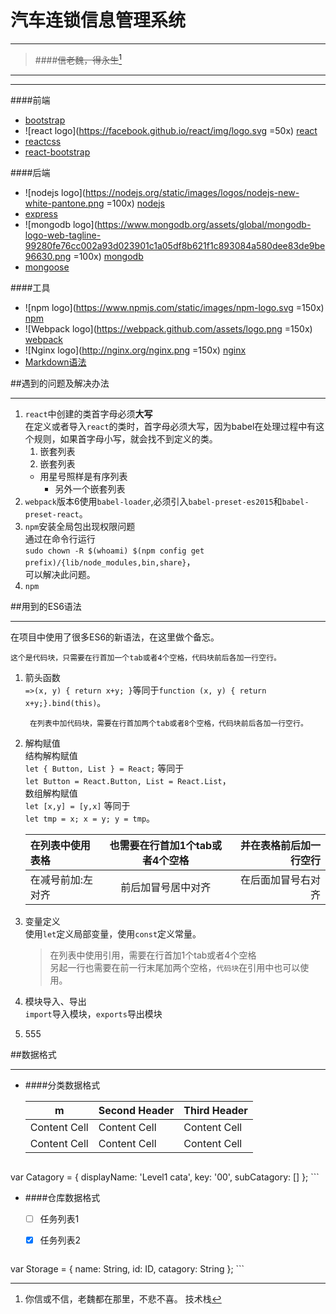 汽车连锁信息管理系统
===
___
>####~~信老魏，得永生~~[^1]

[^1]:你信或不信，老魏都在那里，不悲不喜。
技术栈
---
___
####前端
* [bootstrap](http://getbootstrap.com/)
* ![react logo](https://facebook.github.io/react/img/logo.svg =50x) [react](https://facebook.github.io/react/)
* [reactcss](https://github.com/casesandberg/reactcss#readme)
* [react-bootstrap](http://react-bootstrap.github.io/)

####后端
* ![nodejs logo](https://nodejs.org/static/images/logos/nodejs-new-white-pantone.png =100x) [nodejs](https://nodejs.org/en/)
* [express](http://expressjs.com/)
* ![mongodb logo](https://www.mongodb.org/assets/global/mongodb-logo-web-tagline-99280fe76cc002a93d023901c1a05df8b621f1c893084a580dee83de9be96630.png =100x) [mongodb](https://www.mongodb.org/)
* [mongoose](http://mongoosejs.com/)

####工具
* ![npm logo](https://www.npmjs.com/static/images/npm-logo.svg =150x) [npm](https://www.npmjs.com/)
* ![Webpack logo](https://webpack.github.com/assets/logo.png =150x) [webpack](https://github.com/webpack/webpack)
* ![Nginx logo](http://nginx.org/nginx.png =150x) [nginx](http://nginx.org/)
* [Markdown语法](http://wowubuntu.com/markdown/)
  
##遇到的问题及解决办法
___
1. `react`中创建的类首字母必须**大写**  
   在定义或者导入`react`的类时，首字母必须大写，因为babel在处理过程中有这个规则，如果首字母小写，就会找不到定义的类。 
   1. 嵌套列表  
   2. 嵌套列表
   * 用星号照样是有序列表
   		+ 另外一个嵌套列表
2. `webpack`版本6使用`babel-loader`,必须引入`babel-preset-es2015`和`babel-preset-react`。
3. `npm`安装全局包出现权限问题  
   通过在命令行运行  
   `sudo chown -R $(whoami) $(npm config get prefix)/{lib/node_modules,bin,share}`，  
   可以解决此问题。
4. `npm`

##用到的ES6语法
___
在项目中使用了很多ES6的新语法，在这里做个备忘。

	这个是代码块，只需要在行首加一个tab或者4个空格，代码块前后各加一行空行。
1. 箭头函数  
   `=>(x, y) { return x+y; }`等同于`function (x, y) { return x+y;}.bind(this)`。

		在列表中加代码块，需要在行首加两个tab或者8个空格，代码块前后各加一行空行。 
2. 解构赋值  
   结构解构赋值    
   `let { Button, List } = React;` 等同于  
   `let Button = React.Button, List = React.List`，  
   数组解构赋值  
   `let [x,y] = [y,x]` 等同于  
   `let tmp = x; x = y; y = tmp`。
   
   在列表中使用表格 | 也需要在行首加1个tab或者4个空格 | 并在表格前后加一行空行
   :------------ | :-------------------------: | -----------------:
   在减号前加:左对齐| 前后加冒号居中对齐             | 在后面加冒号右对齐   
   
3. 变量定义  
   使用`let`定义局部变量，使用`const`定义常量。
   
   >在列表中使用引用，需要在行首加1个tab或者4个空格  
   >另起一行也需要在前一行末尾加两个空格，`代码块`在引用中也可以使用。
4. 模块导入、导出  
   `import`导入模块，`exports`导出模块
5. 555  



##数据格式
___
+ ####分类数据格式  

	m            | Second Header | Third Header
	------------ | ------------- | ------------
	Content Cell | Content Cell  | Content Cell
	Content Cell | Content Cell  | Content Cell    
	
	```javascript  
var Catagory = {
displayName: 'Level1 cata',
key: '00',
subCatagory: []
};
	```   
+ ####仓库数据格式   
	- [ ] 任务列表1
	- [x] 任务列表2

 
	```javascript
var Storage = {
	name: String,
	id: ID,
	catagory: String
};
	```	